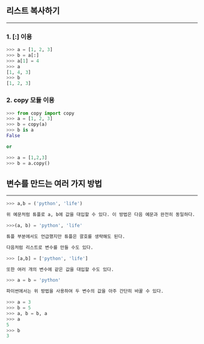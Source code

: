 ## 리스트 복사하기 
------
### 1. [:] 이용
```py
>>> a = [1, 2, 3]
>>> b = a[:]
>>> a[1] = 4
>>> a
[1, 4, 3]
>>> b
[1, 2, 3]
```
### 2. copy 모듈 이용
```py
>>> from copy import copy
>>> a = [1, 2, 3]
>>> b = copy(a)
>>> b is a
False

or 

>>> a = [1,2,3]
>>> b = a.copy()
```

## 변수를 만드는 여러 가지 방법 
----
```py
>>> a,b = ('python', 'life')

위 예문처럼 튜플로 a, b에 값을 대입할 수 있다. 이 방법은 다음 예문과 완전히 동일하다.

>>>(a, b) = 'python', 'life'

튜플 부분에서도 언급했지만 튜플은 괄호를 생략해도 된다.

다음처럼 리스트로 변수를 만들 수도 있다.

>>> [a,b] = ['python', 'life']

또한 여러 개의 변수에 같은 값을 대입할 수도 있다.

>>> a = b = 'python'

파이썬에서는 위 방법을 사용하여 두 변수의 값을 아주 간단히 바꿀 수 있다.

>>> a = 3
>>> b = 5
>>> a, b = b, a
>>> a
5
>>> b
3

```